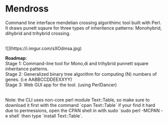 # Mendross
Command line interface mendelian crossing algorithimc tool built with Perl.
It draws punett sqaure for three types of inheritence patterns: Monohybrid, dihybrid and trihybrid crossing.

<br  >
![](https://i.imgur.com/sXOdmsa.jpg)
<br  >





**Roadmap**: <br/>
Stage 1: Command-line tool for Mono,di and trihybrid punnett square inheritance patterns. <br/>
Stage 2: Generalized binary tree algorithm for computing (N) numbers of genes. (i.e AABBCCDDEEXXYY)<br/>
Stage 3: Web GUI app for the tool. (using PerlDancer)



<br/>
Note: the CLI uses non-core perl module Text::Table, so make sure to download it first with the command `cpan Text::Table` if your find it hard due to permessions, open the CPAN shell in with sudo `sudo perl -MCPAN -e shell` then type `install Text::Table`.
